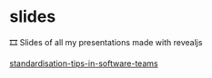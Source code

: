 # slides

🎞️ Slides of all my presentations made with revealjs


[standardisation-tips-in-software-teams]("https://inigomarquinez.github.io/slides/standardisation-tips-in-software-teams")

